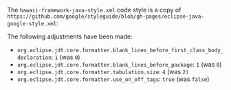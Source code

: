 The `hawaii-framework-java-style.xml` code style is a copy of `https://github.com/google/styleguide/blob/gh-pages/eclipse-java-google-style.xml`:

The following adjustments have been made:

 * `org.eclipse.jdt.core.formatter.blank_lines_before_first_class_body_declaration`: `1` (was `0`)
 * `org.eclipse.jdt.core.formatter.blank_lines_before_package`: `1` (was `0`)
 * `org.eclipse.jdt.core.formatter.tabulation.size`: `4` (was `2)`
 * `org.eclipse.jdt.core.formatter.use_on_off_tags`: `true` (was `false`)

